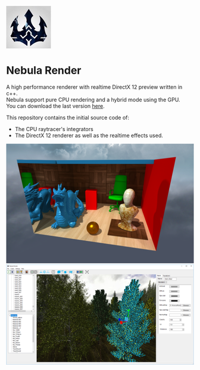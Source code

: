 ![logo](logo.png?raw=true)
# Nebula Render

A high performance renderer with realtime DirectX 12 preview written in c++.  
Nebula support pure CPU rendering and a hybrid mode using the GPU.  
You can download the last version [here](https://www.nebularender.com/download.html).  

This repository contains the initial source code of:    
- The CPU raytracer's integrators    
- The DirectX 12 renderer as well as the realtime effects used.   

![Dragon scene](dragon_scene.png?raw=true "DragonScene")  
![Editor](Editor.png?raw=true "Editor")  

